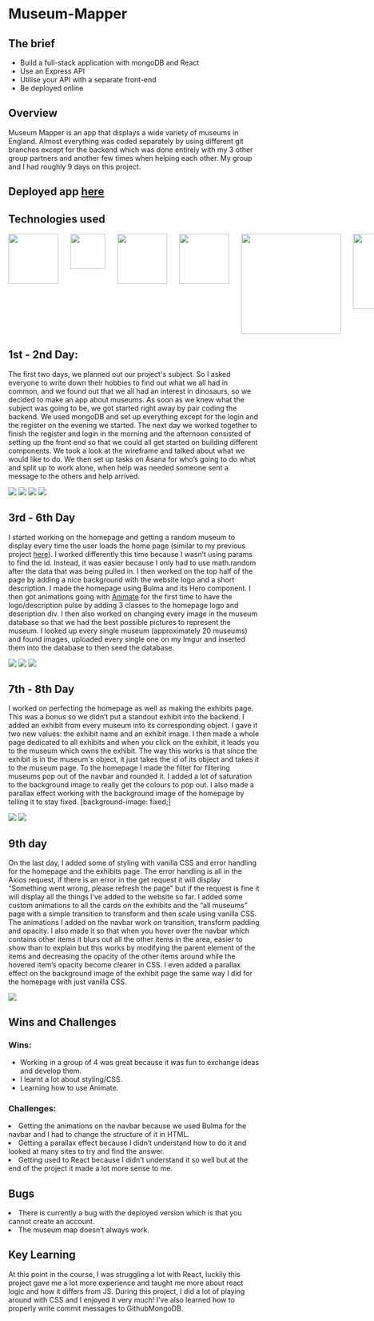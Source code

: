 # Museum-Mapper

## The brief

<ul>
<li>Build a full-stack application with mongoDB and React</li>
<li>Use an Express API</li>
<li>Utilise your API with a separate front-end</li>
<li>Be deployed online</li>
</ul>
  
## Overview

Museum Mapper is an app that displays a wide variety of museums in England. Almost everything was coded separately by using different git branches except for the backend which was done entirely with my 3 other group partners and another few times when helping each other. My group and I had roughly 9 days on this project.

## Deployed app <a href="https://museum-mapper.herokuapp.com/">here</a>

## Technologies used

<div style="display: flex; flex-direction: row; gap: 1.5rem; margin-bottom: 10px;">
  <img style="width: 100px;" src="https://i.imgur.com/tlQzHt6.png">
  <img style="width: 70px;" src="https://i.imgur.com/BYUqdTS.png">
  <img style="width: 100px;" src="https://i.imgur.com/k9De3HS.png">
  <img style="width: 100px;" src="https://i.imgur.com/0O17BWj.png">
  <img style="width: 200px;" src="https://i.imgur.com/C9s6ueO.png">
  <img style="width: 150px;" src="https://i.imgur.com/st6ajnt.jpg">
</div>

## 1st - 2nd Day:

The first two days, we planned out our project's subject. So I asked everyone to write down their hobbies to find out what we all had in common, and we found out that we all had an interest in dinosaurs, so we decided to make an app about museums. As soon as we knew what the subject was going to be, we got started right away by pair coding the backend. 
We used mongoDB and set up everything except for the login and the register on the evening we started. The next day we worked together to finish the register and login in the morning and the afternoon consisted of setting up the front end so that we could all get started on building different components. We took a look at the wireframe and talked about what we would like to do. We then set up tasks on Asana for who’s going to do what and split up to work alone, when help was needed someone sent a message to the others and help arrived.

<img src="https://i.imgur.com/yYXQNpH.png">
<img src="https://i.imgur.com/iWQ0E7y.png">
<img src="https://i.imgur.com/3vJ72xe.png">
<img src="https://i.imgur.com/ZFA9gIp.png">


## 3rd - 6th Day

I started working on the homepage and getting a random museum to display every time the user loads the home page (similar to my previous project <a href="https://rapidgames.netlify.app">here</a>). 
I worked differently this time because I wasn’t using params to find the id. Instead, it was easier because I only had to use math.random after the data that was being pulled in. I then worked on the top half of the page by adding a nice background with the website logo and a short description. I made the homepage using Bulma and its Hero component. I then got animations going with <a href="https://animate.style">Animate</a> for the first time to have the logo/description pulse by adding 3 classes to the homepage logo and description div. I then also worked on changing every image in the museum database so that we had the best possible pictures to represent the museum. I looked up every single museum (approximately 20 museums) and found images, uploaded every single one on my Imgur and inserted them into the database to then seed the database.

<img src="https://i.imgur.com/nRelBTt.gif">
<img src="https://i.imgur.com/rohCD9i.png">
<img src="https://i.imgur.com/00VuIWH.png">



## 7th - 8th Day

I worked on perfecting the homepage as well as making the exhibits page. This was a bonus so we didn’t put a standout exhibit into the backend. I added an exhibit from every museum into its corresponding object. I gave it two new values: the exhibit name and an exhibit image. I then made a whole page dedicated to all exhibits and when you click on the exhibit, it leads you to the museum which owns the exhibit. The way this works is that since the exhibit is in the museum's object, it just takes the id of its object and takes it to the museum page. To the homepage I made the filter for filtering museums pop out of the navbar and rounded it. I added a lot of saturation to the background image to really get the colours to pop out. I also made a parallax effect working with the background image of the homepage by telling it to stay fixed.
[background-image: fixed;]

<img src="https://i.imgur.com/4anjuIS.png">
<img src="https://i.imgur.com/Fn0fy0f.png">



## 9th day

On the last day, I added some of styling with vanilla CSS and error handling for the homepage and the exhibits page. The error handling is all in the Axios request, if there is an error in the get request it will display “Something went wrong, please refresh the page” but if the request is fine it will display all the things I’ve added to the website so far. I added some custom animations to all the cards on the exhibits and the “all museums” page with a simple transition to transform and then scale using vanilla CSS. The animations I added on the navbar work on transition, transform padding and opacity. I also made it so that when you hover over the navbar which contains other items it blurs out all the other items in the area, easier to show than to explain but this works by modifying the parent element of the items and decreasing the opacity of the other items around while the hovered item’s opacity become clearer in CSS. I even added a parallax effect on the background image of the exhibit page the same way I did for the homepage with just vanilla CSS.

<img src="https://i.imgur.com/NS9i0vF.gif">

 

## Wins and Challenges

### Wins:
<ul>
<li>Working in a group of 4 was great because it was fun to exchange ideas and develop them.</li>
<li>I learnt a lot about styling/CSS.</li>
<li>Learning how to use Animate.</li>
</ul>

### Challenges:

<li>Getting the animations on the navbar because we used Bulma for the navbar and I had to change the structure of it in HTML.</li>
<li>Getting a parallax effect because I didn’t understand how to do it and looked at many sites to try and find the answer.</li>
<li>Getting used to React because I didn’t understand it so well but at the end of the project it made a lot more sense to me.</li>

## Bugs

<li>There is currently a bug with the deployed version which is that you cannot create an account.</li>
<li>The museum map doesn’t always work.</li>

## Key Learning

At this point in the course, I was struggling a lot with React, luckily this project gave me a lot more experience and taught me more about react logic and how it differs from JS. During this project, I did a lot of playing around with CSS and I enjoyed it very much! I’ve also learned how to properly write commit messages to GithubMongoDB.


